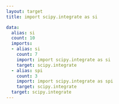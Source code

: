 ```yaml
---
layout: target
title: import scipy.integrate as si

data:
  alias: si
  count: 10
  imports:
  - alias: si
    count: 7
    import: import scipy.integrate as si
    target: scipy.integrate
  - alias: spi
    count: 3
    import: import scipy.integrate as spi
    target: scipy.integrate
  target: scipy.integrate
---
```

